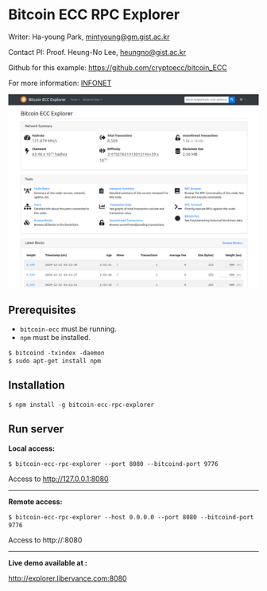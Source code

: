 # Bitcoin ECC RPC Explorer

Writer: Ha-young Park, mintyoung@gm.gist.ac.kr

Contact PI: Proof. Heung-No Lee, heungno@gist.ac.kr

Github for this example: https://github.com/cryptoecc/bitcoin_ECC

For more information: [INFONET](https://infonet.gist.ac.kr/)

![image](../images/bitcoin_ecc_rpc_explorer.png)


## Prerequisites

- `bitcoin-ecc` must be running.
- `npm` must be installed.

```shell
$ bitcoind -txindex -daemon
$ sudo apt-get install npm
```


## Installation

```shell
$ npm install -g bitcoin-ecc-rpc-explorer
```


## Run server

**Local access:**

```shell
$ bitcoin-ecc-rpc-explorer --port 8080 --bitcoind-port 9776
```

Access to http://127.0.0.1:8080 

<hr>

**Remote access:**

```shell
$ bitcoin-ecc-rpc-explorer --host 0.0.0.0 --port 8080 --bitcoind-port 9776
```

Access to http://<IP address>:8080 

<hr>

**Live demo available at :**

http://explorer.libervance.com:8080 